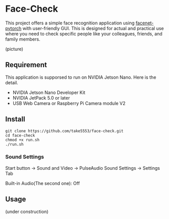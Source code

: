 # Face-Check

This project offers a simple face recognition application using [facenet-pytorch](https://github.com/timesler/facenet-pytorch) with user-friendly GUI. This is designed for actual and practical use where you need to check specific people like your colleagues, friends, and family members.

(picture)

## Requirement

This application is supporsed to run on NVIDIA Jetson Nano. Here is the detail.

* NVIDIA Jetson Nano Developer Kit
* NVIDIA JetPack 5.0 or later
* USB Web Camera or Raspberry Pi Camera module V2

## Install

~~~
git clone https://github.com/take5553/face-check.git
cd face-check
chmod +x run.sh
./run.sh
~~~

### Sound Settings

Start button -> Sound and Video -> PulseAudio Sound Settings -> Settings Tab

Built-in Audio(The second one): Off

## Usage

(under construction)

## 